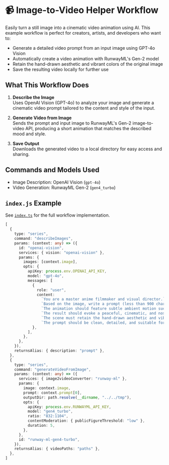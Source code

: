 # 📹 Image-to-Video Helper Workflow

Easily turn a still image into a cinematic video animation using AI. This example workflow is perfect for creators, artists, and developers who want to:

- Generate a detailed video prompt from an input image using GPT-4o Vision
- Automatically create a video animation with RunwayML's Gen-2 model
- Retain the hand-drawn aesthetic and vibrant colors of the original image
- Save the resulting video locally for further use

## What This Workflow Does

1. **Describe the Image**  
   Uses OpenAI Vision (GPT-4o) to analyze your image and generate a cinematic video prompt tailored to the content and style of the input.

2. **Generate Video from Image**  
   Sends the prompt and input image to RunwayML's Gen-2 image-to-video API, producing a short animation that matches the described mood and style.

3. **Save Output**  
   Downloads the generated video to a local directory for easy access and sharing.

## Commands and Models Used

- Image Description: OpenAI Vision (`gpt-4o`)
- Video Generation: RunwayML Gen-2 (`gen4_turbo`)

## `index.js` Example

See [`index.ts`](./index.ts) for the full workflow implementation.

```ts
[
  {
    type: "series",
    command: "describeImages",
    params: (context: any) => ({
      id: "openai-vision",
      services: { vision: "openai-vision" },
      params: {
        images: [context.image],
        opts: {
          apiKey: process.env.OPENAI_API_KEY,
          model: "gpt-4o",
          messages: [
            {
              role: "user",
              content:
                `You are a master anime filmmaker and visual director.` +
                `Based on the image, write a prompt (less than 900 characters) to generate a video animation. ` +
                `The animation should feature subtle ambient motion such as soft lighting shifts, gentle parallax for depth, and calm environmental movement. ` +
                `The result should evoke a peaceful, cinematic, and nostalgic atmosphere. ` +
                `The scene must retain the hand-drawn aesthetic and vibrant colors of the original image. ` +
                `The prompt should be clean, detailed, and suitable for an image-to-video AI model.`,
            },
          ],
        },
      },
    }),
    returnsAlias: { description: "prompt" },
  },
  {
    type: "series",
    command: "generateVideoFromImage",
    params: (context: any) => ({
      services: { image2videoConverter: "runway-ml" },
      params: {
        image: context.image,
        prompt: context.prompt[0],
        outputDir: path.resolve(__dirname, "../../tmp"),
        opts: {
          apiKey: process.env.RUNWAYML_API_KEY,
          model: "gen4_turbo",
          ratio: "832:1104",
          contentModeration: { publicFigureThreshold: "low" },
          duration: 5,
        },
      },
      id: "runway-ml-gen4-turbo",
    }),
    returnsAlias: { videoPaths: "paths" },
  },
]
```
